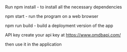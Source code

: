 Run
npm install - to install all the necessary dependencies

npm start - run the program on a web browser

npm run build - build a deployment version of the app

API key
create your api key at https://www.omdbapi.com/

then use it in the application
